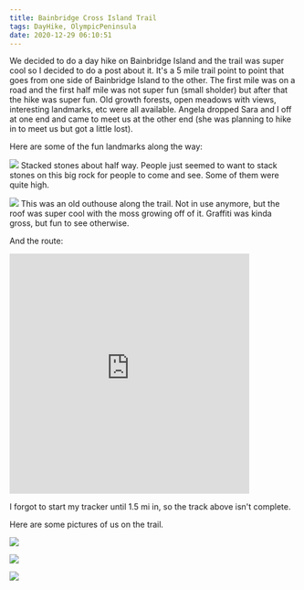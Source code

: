 ```yaml
---
title: Bainbridge Cross Island Trail
tags: DayHike, OlympicPeninsula
date: 2020-12-29 06:10:51
---
```


We decided to do a day hike on Bainbridge Island and the trail was super cool so I decided to do a post about it. It's a 5 mile trail point to point that goes from one side of Bainbridge Island to the other. The first mile was on a road and the first half mile was not super fun (small sholder) but after that the hike was super fun. Old growth forests, open meadows with views, interesting landmarks, etc were all available. Angela dropped Sara and I off at one end and came to meet us at the other end (she was planning to hike in to meet us but got a little lost).

Here are some of the fun landmarks along the way:

![](stacked-stones.jpg)
Stacked stones about half way. People just seemed to want to stack stones on this big rock for people to come and see. Some of them were quite high.

![](old-outhouse.jpg)
This was an old outhouse along the trail. Not in use anymore, but the roof was super cool with the moss growing off of it. Graffiti was kinda gross, but fun to see otherwise.

And the route:
<iframe src='https://www.gaiagps.com/public/dEUbCi3iB0aJdC9876jrxWra?embed=True' style='border:none; overflow-y: hidden; background-color:white; min-width: 320px; max-width:420px; width:100%; height: 420px;' scrolling='no' seamless='seamless'></iframe>

I forgot to start my tracker until 1.5 mi in, so the track above isn't complete.

Here are some pictures of us on the trail.

![](sara-sleeping.jpg)

![](sara-with-fruit-roll.jpg)

![](sara-finished.jpg)
